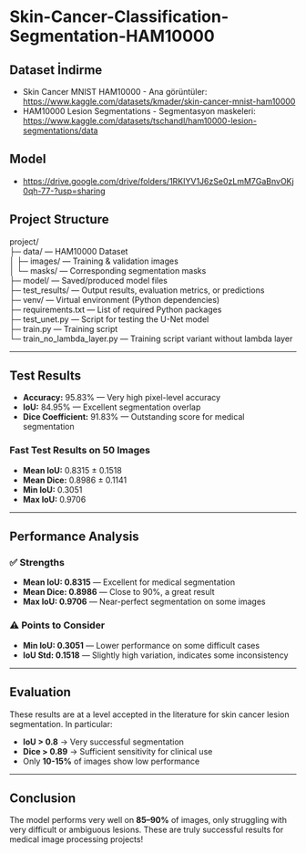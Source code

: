 # Skin-Cancer-Classification-Segmentation-HAM10000 

## Dataset İndirme
- Skin Cancer MNIST HAM10000 - Ana görüntüler: https://www.kaggle.com/datasets/kmader/skin-cancer-mnist-ham10000
- HAM10000 Lesion Segmentations - Segmentasyon maskeleri: https://www.kaggle.com/datasets/tschandl/ham10000-lesion-segmentations/data

## Model 
- https://drive.google.com/drive/folders/1RKIYV1J6zSe0zLmM7GaBnvOKj0qh-77-?usp=sharing

## Project Structure
project/  
├─ data/ —  HAM10000 Dataset    
│   ├─ images/ —  Training & validation images  
│   └─ masks/ —  Corresponding segmentation masks  
├─ model/ —  Saved/produced model files    
├─ test_results/ —  Output results, evaluation metrics, or predictions  
├─ venv/ —  Virtual environment (Python dependencies)  
├─ requirements.txt —  List of required Python packages  
├─ test_unet.py —  Script for testing the U-Net model  
├─ train.py —  Training script  
└─ train_no_lambda_layer.py —  Training script variant without lambda layer  

---

## Test Results

- **Accuracy:** 95.83% — Very high pixel-level accuracy
- **IoU:** 84.95% — Excellent segmentation overlap
- **Dice Coefficient:** 91.83% — Outstanding score for medical segmentation

### Fast Test Results on 50 Images

- **Mean IoU:** 0.8315 ± 0.1518
- **Mean Dice:** 0.8986 ± 0.1141
- **Min IoU:** 0.3051
- **Max IoU:** 0.9706

---

## Performance Analysis

### ✅ Strengths

- **Mean IoU: 0.8315** — Excellent for medical segmentation
- **Mean Dice: 0.8986** — Close to 90%, a great result
- **Max IoU: 0.9706** — Near-perfect segmentation on some images

### ⚠️ Points to Consider

- **Min IoU: 0.3051** — Lower performance on some difficult cases
- **IoU Std: 0.1518** — Slightly high variation, indicates some inconsistency

---

## Evaluation

These results are at a level accepted in the literature for skin cancer lesion segmentation. In particular:

- **IoU > 0.8** → Very successful segmentation
- **Dice > 0.89** → Sufficient sensitivity for clinical use
- Only **10-15%** of images show low performance

---

## Conclusion

The model performs very well on **85–90%** of images, only struggling with very difficult or ambiguous lesions. These are truly successful results for medical image processing projects!
